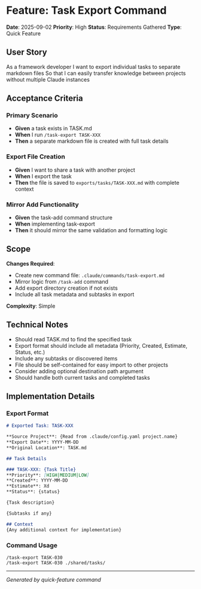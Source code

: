 # Feature: Task Export Command

**Date**: 2025-09-02
**Priority**: High
**Status**: Requirements Gathered
**Type**: Quick Feature

## User Story

As a framework developer
I want to export individual tasks to separate markdown files
So that I can easily transfer knowledge between projects without multiple Claude instances

## Acceptance Criteria

### Primary Scenario
- **Given** a task exists in TASK.md
- **When** I run `/task-export TASK-XXX`
- **Then** a separate markdown file is created with full task details

### Export File Creation
- **Given** I want to share a task with another project
- **When** I export the task
- **Then** the file is saved to `exports/tasks/TASK-XXX.md` with complete context

### Mirror Add Functionality
- **Given** the task-add command structure
- **When** implementing task-export
- **Then** it should mirror the same validation and formatting logic

## Scope

**Changes Required**:
- Create new command file: `.claude/commands/task-export.md`
- Mirror logic from `/task-add` command
- Add export directory creation if not exists
- Include all task metadata and subtasks in export

**Complexity**: Simple

## Technical Notes

- Should read TASK.md to find the specified task
- Export format should include all metadata (Priority, Created, Estimate, Status, etc.)
- Include any subtasks or discovered items
- File should be self-contained for easy import to other projects
- Consider adding optional destination path argument
- Should handle both current tasks and completed tasks

## Implementation Details

### Export Format
```markdown
# Exported Task: TASK-XXX

**Source Project**: {Read from .claude/config.yaml project.name}
**Export Date**: YYYY-MM-DD
**Original Location**: TASK.md

## Task Details

### TASK-XXX: {Task Title}
**Priority**: [HIGH|MEDIUM|LOW]
**Created**: YYYY-MM-DD
**Estimate**: Xd
**Status**: {status}

{Task description}

{Subtasks if any}

## Context
{Any additional context for implementation}
```

### Command Usage
```
/task-export TASK-030
/task-export TASK-030 ./shared/tasks/
```

---
*Generated by quick-feature command*